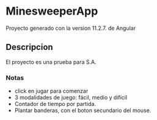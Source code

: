 # MinesweeperApp

Proyecto generado con la  version 11.2.7. de Angular


## Descripcion

El proyecto es una prueba para S.A.

### Notas

- click en jugar para comenzar
- 3 modalidades de juego: fácil, medio y difícil
- Contador de tiempo por partida.
- Plantar banderas, con el boton secundario del mouse.




